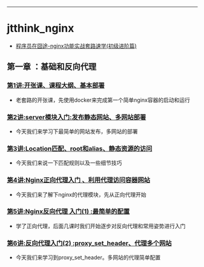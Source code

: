
-----

# jtthink_nginx

* [程序员在囧途-nginx功能实战套路速学(初级进阶篇)](http://www.jtthink.com/course/66)

## 第一章 ：基础和反向代理

### [第1讲:开张课、课程大纲、基本部署](http://www.jtthink.com/course/play/1331)
* 老套路的开张课，先使用docker来完成第一个简单nginx容器的启动和运行

### [第2讲:server模块入门:发布静态网站、多网站部署](http://www.jtthink.com/course/play/1332)
* 今天我们来学习下最简单的网站发布，多网站的部署

### [第3讲:Location匹配、root和alias、静态资源的访问](http://www.jtthink.com/course/play/1333)
* 今天我们来说一下匹配规则以及一些细节技巧

### [第4讲:Nginx正向代理入门 、利用代理访问容器网站](http://www.jtthink.com/course/play/1334)
* 今天我们来了解下nginx的代理模块，先从正向代理开始

### [第5讲:Nginx反向代理 入门(1) :最简单的配置](http://www.jtthink.com/course/play/1344)
* 学了正向代理，后面几课时我们开始逐步对反向代理和常用姿势进行入门

### [第6讲:反向代理入门(2) :proxy_set_header、代理多个网站](http://www.jtthink.com/course/play/1345)
* 今天我们来学习到proxy_set_header。多网站的代理简单配置